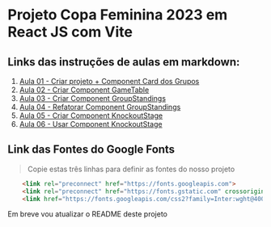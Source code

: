 # Projeto Copa Feminina 2023 em React JS com Vite

## Links das instruções de aulas em markdown:

1. [Aula 01 - Criar projeto + Component Card dos Grupos](https://github.com/edsonmaia/apifakecopa2023/blob/main/aula01.md)
2. [Aula 02 - Criar Component GameTable](https://github.com/edsonmaia/apifakecopa2023/blob/main/aula02.md)
3. [Aula 03 - Criar Component GroupStandings](https://github.com/edsonmaia/apifakecopa2023/blob/main/aula03.md)
4. [Aula 04 - Refatorar Component GroupStandings](https://github.com/edsonmaia/apifakecopa2023/blob/main/aula04.md)
5. [Aula 05 - Criar Component KnockoutStage](https://github.com/edsonmaia/apifakecopa2023/blob/main/aula05.md)
6. [Aula 06 - Usar Component KnockoutStage](https://github.com/edsonmaia/apifakecopa2023/blob/main/aula06.md)

## Link das Fontes do Google Fonts

> Copie estas três linhas para definir as fontes do nosso projeto

~~~html
    <link rel="preconnect" href="https://fonts.googleapis.com">
    <link rel="preconnect" href="https://fonts.gstatic.com" crossorigin>
    <link href="https://fonts.googleapis.com/css2?family=Inter:wght@400;500;700&family=Roboto+Mono:wght@400;500;700&family=Victor+Mono:wght@400;500;700&display=swap" rel="stylesheet">
~~~

Em breve vou atualizar o README deste projeto
